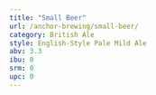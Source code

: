 ```yaml
---
title: "Small Beer"
url: /anchor-brewing/small-beer/
category: British Ale
style: English-Style Pale Mild Ale
abv: 3.3
ibu: 0
srm: 0
upc: 0
---
```


